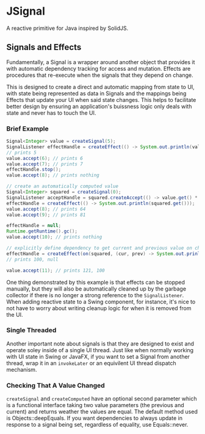 # JSignal

A reactive primitive for Java inspired by SolidJS.

## Signals and Effects

Fundamentally, a Signal is a wrapper around another object that provides it with automatic dependency tracking for access and mutation. Effects are procedures that re-execute when the signals that they depend on change.

This is designed to create a direct and automatic mapping from state to UI, with state being represented as data in Signals and the mappings being Effects that update your UI when said state changes. This helps to facilitate better design by ensuring an application's buissness logic only deals with state and never has to touch the UI.

### Brief Example

```java
Signal<Integer> value = createSignal(5);
SignalListener effectHandle = createEffect(() -> System.out.println(value.get()));
// prints 5
value.accept(6); // prints 6
value.accept(7); // prints 7
effectHandle.stop();
value.accept(8); // prints nothing

// create an automatically computed value
Signal<Integer> squared = createSignal(0);
SignalListener acceptHandle = squared.createAccept(() -> value.get() * value.get());
effectHandle = createEffect(() -> System.out.println(squared.get()));
value.accept(8); // prints 64
value.accept(9); // prints 81

effectHandle = null;
Runtime.getRuntime().gc();
value.accept(10); // prints nothing

// explicitly define dependency to get current and previous value on change
effectHandle = createEffect(on(squared, (cur, prev) -> System.out.prinln(cur + ", " + prev)));
// prints 100, null

value.accept(11); // prints 121, 100
```

One thing demonstrated by this example is that effects can be stopped manually, but they will also be automatically cleaned up by the garbage collector if there is no longer a strong reference to the `SignalListener`. When adding reactive state to a Swing component, for instance, it's nice to not have to worry about writing cleanup logic for when it is removed from the UI.

### Single Threaded

Another important note about signals is that they are designed to exist and operate soley inside of a single UI thread. Just like when normally working with UI state in Swing or JavaFX, if you want to set a Signal from another thread, wrap it in an `invokeLater` or an equivilent UI thread dispatch mechanism.

### Checking That A Value Changed

`createSignal` and `createComputed` have an optional second parameter which is a functional interface taking two value parameters (the previous and current) and returns weather the values are equal. The default method used is Objects::deepEquals. If you want dependencies to always update in response to a signal being set, regardless of equality, use Equals::never.
